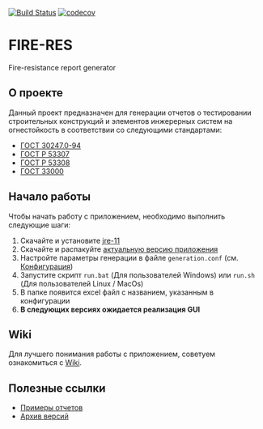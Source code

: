 [![Build Status](https://travis-ci.com/therealmonE/fire-res.svg?branch=main)](https://travis-ci.com/therealmonE/fire-res)
[![codecov](https://codecov.io/gh/therealmonE/fire-res/branch/main/graph/badge.svg?token=X7VBP1BGV0)](https://codecov.io/gh/therealmonE/fire-res)

# FIRE-RES

Fire-resistance report generator

## О проекте

Данный проект предназначен для генерации отчетов о тестировании строительных конструкций
и элементов инжерерных систем на огнестойкость в соответствии со следующими стандартами:

- [ГОСТ 30247.0-94](https://github.com/therealmonE/fire-res/blob/main/docs/gost/%D0%93%D0%9E%D0%A1%D0%A2%2030247.0-94.pdf)
- [ГОСТ Р 53307](https://github.com/therealmonE/fire-res/blob/main/docs/gost/%D0%93%D0%9E%D0%A1%D0%A2%20%D0%A0%2053307.pdf)
- [ГОСТ Р 53308](https://github.com/therealmonE/fire-res/blob/main/docs/gost/%D0%93%D0%9E%D0%A1%D0%A2%20%D0%A0%2053308.pdf)
- [ГОСТ 33000](https://github.com/therealmonE/fire-res/blob/main/docs/gost/%D0%93%D0%9E%D0%A1%D0%A2%2033000.pdf)


## Начало работы

Чтобы начать работу с приложением, необходимо выполнить следующие шаги:

 1. Скачайте и установите [jre-11](https://www.oracle.com/java/technologies/javase/jdk11-archive-downloads.html)
 2. Скачайте и распакуйте [актуальную версию приложения](https://github.com/therealmonE/fire-res/releases/tag/v0.0.2-release)
 3. Настройте параметры генерации в файле `generation.conf` (см. [Конфигурация](https://github.com/therealmonE/fire-res/wiki/%D0%9A%D0%BE%D0%BD%D1%84%D0%B8%D0%B3%D1%83%D1%80%D0%B0%D1%86%D0%B8%D1%8F))
 4. Запустите скрипт `run.bat` (Для пользователей Windows) или `run.sh` (Для пользователей Linux / MacOs)
 5. В папке появится excel файл с названием, указанным в конфигурации
 6. **В следующих версиях ожидается реализация GUI**
 
 ## Wiki
 
 Для лучшего понимания работы с приложением, советуем ознакомиться с [Wiki](https://github.com/therealmonE/fire-res/wiki).
 
 ## Полезные ссылки
 
- [Примеры отчетов](https://github.com/therealmonE/fire-res/wiki/%D0%9F%D1%80%D0%B8%D0%BC%D0%B5%D1%80%D1%8B-%D0%BE%D1%82%D1%87%D0%B5%D1%82%D0%BE%D0%B2)
- [Архив версий](https://github.com/therealmonE/fire-res/wiki/%D0%90%D1%80%D1%85%D0%B8%D0%B2-%D0%B2%D0%B5%D1%80%D1%81%D0%B8%D0%B9)
